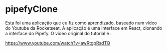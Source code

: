 # pipefyClone

Esta foi uma aplicação que eu fiz como aprendizado, baseado num vídeo do Youtube da Rocketseat.
A aplicação é uma interface em React, clonando a interface do Pipefy.
O vídeo original do tutorial é : 

https://www.youtube.com/watch?v=awRtgpRsdTQ

